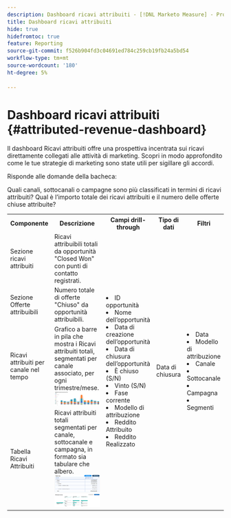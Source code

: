 ```yaml
---
description: Dashboard ricavi attribuiti - [!DNL Marketo Measure] - Prodotto
title: Dashboard ricavi attribuiti
hide: true
hidefromtoc: true
feature: Reporting
source-git-commit: f526b904fd3c04691ed784c259cb19fb24a5bd54
workflow-type: tm+mt
source-wordcount: '180'
ht-degree: 5%

---
```


# Dashboard ricavi attribuiti {#attributed-revenue-dashboard}

Il dashboard Ricavi attribuiti offre una prospettiva incentrata sui ricavi direttamente collegati alle attività di marketing. Scopri in modo approfondito come le tue strategie di marketing sono state utili per sigillare gli accordi.

Risponde alle domande della bacheca:

Quali canali, sottocanali o campagne sono più classificati in termini di ricavi attribuiti?
Qual è l’importo totale dei ricavi attribuiti e il numero delle offerte chiuse attribuite?

<table style="table-layout:auto"> 
<tbody>
  <tr> 
   <th>Componente</th> 
   <th>Descrizione</th>
   <th>Campi drill-through</th>
   <th>Tipo di dati</th>
   <th>Filtri</th>
  </tr>
  <tr>
    <td>Sezione ricavi attribuiti</td>
    <td>Ricavi attribuibili totali da opportunità "Closed Won" con punti di contatto registrati.</td>
    <td rowspan="6"><li>ID opportunità</li>
<li>Nome dell’opportunità</li>
<li>Data di creazione dell’opportunità</li>
<li>Data di chiusura dell’opportunità</li>
<li>È chiuso (S/N)</li>
<li>Vinto (S/N)</li>
<li>Fase corrente</li>
<li>Modello di attribuzione</li>
<li>Reddito Attribuito</li>
<li>Reddito Realizzato</li></td>
    <td rowspan="6">Data di chiusura</td>
    <td rowspan="6"><li>Data</li>
<li>Modello di attribuzione</li>
<li>Canale</li>
<li>Sottocanale</li>
<li>Campagna</li>
<li>Segmenti</li></td>
  </tr>
  <tr>
    <td>Sezione Offerte attribuibili</td>
    <td>Numero totale di offerte "Chiuso" da opportunità attribuibili.</td>
  </tr>
  <tr>
    <td>Ricavi attribuiti per canale nel tempo</td>
    <td>Grafico a barre in pila che mostra i Ricavi attribuiti totali, segmentati per canale associato, per ogni trimestre/mese.
    <br/><img src="assets/attributed-revenue-dashboard-1.png" width="600"></td>
  </tr>
  <tr>
    <td>Tabella Ricavi Attribuiti</td>
    <td>Ricavi attribuiti totali segmentati per canale, sottocanale e campagna, in formato sia tabulare che albero.
    <br/><img src="assets/attributed-revenue-dashboard-2.png" width="600">
    <br/><img src="assets/attributed-revenue-dashboard-3.png" width="600"></td>
  </tr>
  </tr>
</tbody>
</table>
